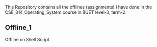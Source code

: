 This Repository contains all the offlines (assignments) I have done in the CSE_314_Operating_System course in BUET level-3, term-2.

## Offline_1
Offline on Shell Script
